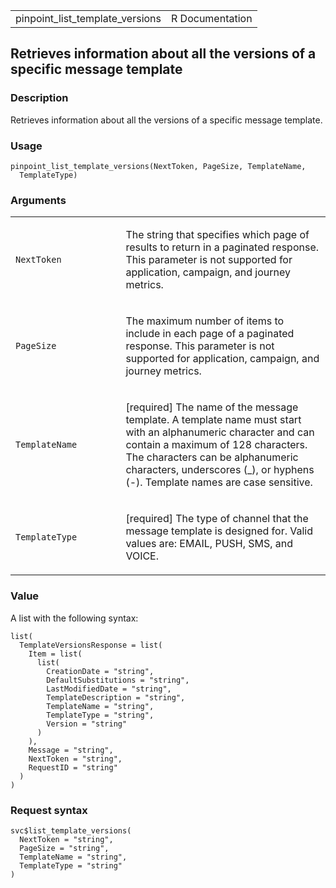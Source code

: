 <table style="width: 100%;">
<tbody>
<tr class="odd">
<td>pinpoint_list_template_versions</td>
<td style="text-align: right;">R Documentation</td>
</tr>
</tbody>
</table>

## Retrieves information about all the versions of a specific message template

### Description

Retrieves information about all the versions of a specific message
template.

### Usage

    pinpoint_list_template_versions(NextToken, PageSize, TemplateName,
      TemplateType)

### Arguments

<table>
<colgroup>
<col style="width: 35%" />
<col style="width: 65%" />
</colgroup>
<tbody>
<tr class="odd">
<td><code
id="pinpoint_list_template_versions_:_NextToken">NextToken</code></td>
<td><p>The string that specifies which page of results to return in a
paginated response. This parameter is not supported for application,
campaign, and journey metrics.</p></td>
</tr>
<tr class="even">
<td><code
id="pinpoint_list_template_versions_:_PageSize">PageSize</code></td>
<td><p>The maximum number of items to include in each page of a
paginated response. This parameter is not supported for application,
campaign, and journey metrics.</p></td>
</tr>
<tr class="odd">
<td><code
id="pinpoint_list_template_versions_:_TemplateName">TemplateName</code></td>
<td><p>[required] The name of the message template. A template name must
start with an alphanumeric character and can contain a maximum of 128
characters. The characters can be alphanumeric characters, underscores
(_), or hyphens (-). Template names are case sensitive.</p></td>
</tr>
<tr class="even">
<td><code
id="pinpoint_list_template_versions_:_TemplateType">TemplateType</code></td>
<td><p>[required] The type of channel that the message template is
designed for. Valid values are: EMAIL, PUSH, SMS, and VOICE.</p></td>
</tr>
</tbody>
</table>

### Value

A list with the following syntax:

    list(
      TemplateVersionsResponse = list(
        Item = list(
          list(
            CreationDate = "string",
            DefaultSubstitutions = "string",
            LastModifiedDate = "string",
            TemplateDescription = "string",
            TemplateName = "string",
            TemplateType = "string",
            Version = "string"
          )
        ),
        Message = "string",
        NextToken = "string",
        RequestID = "string"
      )
    )

### Request syntax

    svc$list_template_versions(
      NextToken = "string",
      PageSize = "string",
      TemplateName = "string",
      TemplateType = "string"
    )
